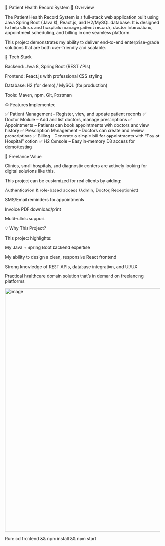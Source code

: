 🏥 Patient Health Record System
📌 Overview

The Patient Health Record System is a full-stack web application built using Java Spring Boot (Java 8), React.js, and H2/MySQL database. It is designed to help clinics and hospitals manage patient records, doctor interactions, appointment scheduling, and billing in one seamless platform.

This project demonstrates my ability to deliver end-to-end enterprise-grade solutions that are both user-friendly and scalable.

🚀 Tech Stack

Backend: Java 8, Spring Boot (REST APIs)

Frontend: React.js with professional CSS styling

Database: H2 (for demo) / MySQL (for production)

Tools: Maven, npm, Git, Postman

⚙️ Features Implemented

✅ Patient Management – Register, view, and update patient records
✅ Doctor Module – Add and list doctors, manage prescriptions
✅ Appointments – Patients can book appointments with doctors and view history
✅ Prescription Management – Doctors can create and review prescriptions
✅ Billing – Generate a simple bill for appointments with “Pay at Hospital” option
✅ H2 Console – Easy in-memory DB access for demo/testing

🎯 Freelance Value

Clinics, small hospitals, and diagnostic centers are actively looking for digital solutions like this.

This project can be customized for real clients by adding:

Authentication & role-based access (Admin, Doctor, Receptionist)

SMS/Email reminders for appointments

Invoice PDF download/print

Multi-clinic support

💡 Why This Project?

This project highlights:

My Java + Spring Boot backend expertise

My ability to design a clean, responsive React frontend

Strong knowledge of REST APIs, database integration, and UI/UX

Practical healthcare domain solution that’s in demand on freelancing platforms


<img width="1507" height="793" alt="image" src="https://github.com/user-attachments/assets/5b87b31b-d6fc-4061-98ca-40f70be84b7d" />


Run: cd frontend && npm install && npm start
